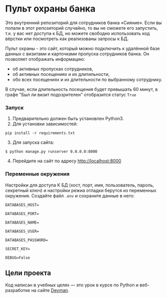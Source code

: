 # Пульт охраны банка

Это внутренний репозиторий для сотрудников банка «Сияние». Если вы попали в этот репозиторий случайно, то вы не сможете его запустить, т.к. у вас нет доступа к БД, но можете свободно использовать код вёрстки или посмотреть как реализованы запросы к БД.

Пульт охраны - это сайт, который можно подключить к удалённой базе данных с визитами и карточками пропуска сотрудников банка. Он позволяет отображать информацию:
- об активных пропусках сотрудников, 
- об активных посещениях и их длитильности, 
- обо всех посещениях и их длительности по выбранному сотруднику.

В случае, если длительность посещения будет превышать 60 минут, в графе "Был ли визит подозрителен" отобразится статус `True`

### Запуск

1. Предварительно должен быть установлен Python3.
2. Для установки зависимостей:
```
pip install -r requirements.txt
```
3. Для запуска сайта:
```
$ python manage.py runserver 0.0.0.0:8000
```
4. Перейдите на сайт по адресу [http://localhost:8000](http://localhost:8000)

### Переменные окружения

Настройки для доступа К БД (хост, порт, имя, пользователь, пароль, секретный ключ) и настройки режиа отладки берутся из переменных окружения. Создайте файл `.env` и сохраните данные в него:

```
DATABASES_HOST=

DATABASES_PORT=

DATABASES_NAME=

DATABASES_USER=

DATABASES_PASSWORD=

SECRET_KEY=

DEBUG=False

```

## Цели проекта

Код написан в учебных целях — это урок в курсе по Python и веб-разработке на сайте [Devman](https://dvmn.org).